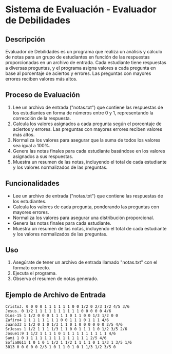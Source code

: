 # Sistema de Evaluación - Evaluador de Debilidades

## Descripción
Evaluador de Debilidades es un programa que realiza un análisis y cálculo de notas para un grupo de estudiantes en función de las respuestas proporcionadas en un archivo de entrada. Cada estudiante tiene respuestas a diversas preguntas, y el programa asigna valores a cada pregunta en base al porcentaje de aciertos y errores. Las preguntas con mayores errores reciben valores más altos.

## Proceso de Evaluación
1. Lee un archivo de entrada ("notas.txt") que contiene las respuestas de los estudiantes en forma de números entre 0 y 1, representando la corrección de la respuesta.
2. Calcula los valores asignados a cada pregunta según el porcentaje de aciertos y errores. Las preguntas con mayores errores reciben valores más altos.
3. Normaliza los valores para asegurar que la suma de todos los valores sea igual a 100%.
4. Genera las notas finales para cada estudiante basándose en los valores asignados a sus respuestas.
5. Muestra un resumen de las notas, incluyendo el total de cada estudiante y los valores normalizados de las preguntas.

## Funcionalidades
- Lee un archivo de entrada ("notas.txt") que contiene las respuestas de los estudiantes.
- Calcula los valores de cada pregunta, ponderando las preguntas con mayores errores.
- Normaliza los valores para asegurar una distribución proporcional.
- Genera las notas finales para cada estudiante.
- Muestra un resumen de las notas, incluyendo el total de cada estudiante y los valores normalizados de las preguntas.

## Uso
1. Asegúrate de tener un archivo de entrada llamado "notas.txt" con el formato correcto.
2. Ejecuta el programa.
3. Observa el resumen de notas generado.

## Ejemplo de Archivo de Entrada

```plaintext
CristoJ. 0 0 0 0 1 1 1 1 1 1 0 0 1/2 0 2/3 1/2 4/5 3/6
Jesus. 0 1/2 1 1 1 1 1 1 1 1 1 1 0 0 0 0 0 4/6
Dios-15 1 1/2 0 0 0 1 1 1 1 0 1 1 0 0 1/3 1/2 0 0
Zafiro4 1 1 1 1 1 1 1 1 0 0 1 1 1 0 1 1 1 4/6
Juan533 1 1/2 0 1 0 1/3 1 1 0 1 0 0 0 0 0 0 2/5 4/6
SrJesus 1 1/2 1 1 1 1/3 1 1 0 0 1 1 1 1 0 1/2 3/5 2/6
Josue1:9 1 1/2 1 1 1 1 0 1 1 1 1 1 1 1 1 1 1 4/6
Sami 1 0 1 1 1 1 1 1 1 1 1 1 1 1 1 1 2/5 4/6
Sofia0611 1 0 1 0 1 1/2 1 1/2 1 1 1 1 0 1 1/3 1 3/5 1/6
3013 0 0 0 0 0 2/3 1 0 1 1 0 1 0 1 1/3 1/2 3/5 0